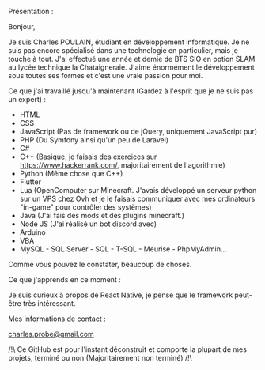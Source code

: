 Présentation :

Bonjour,

Je suis Charles POULAIN, étudiant en développement informatique. Je ne suis pas encore spécialisé dans une technologie en particulier, mais je touche à tout.
J'ai effectué une année et demie de BTS SIO en option SLAM au lycée technique la Chataigneraie. J'aime énormément le développement sous toutes ses formes et
c'est une vraie passion pour moi.

Ce que j'ai travaillé jusqu'à maintenant (Gardez à l'esprit que je ne suis pas un expert) :

- HTML
- CSS
- JavaScript (Pas de framework ou de jQuery, uniquement JavaScript pur)
- PHP (Du Symfony ainsi qu'un peu de Laravel)
- C#
- C++ (Basique, je faisais des exercices sur https://www.hackerrank.com/, majoritairement de l'agorithmie)
- Python (Même chose que C++)
- Flutter
- Lua (OpenComputer sur Minecraft. J'avais développé un serveur python sur un VPS chez Ovh et je le faisais communiquer avec mes ordinateurs "in-game" pour contrôler des systèmes)
- Java (J'ai fais des mods et des plugins minecraft.)
- Node JS (J'ai réalisé un bot discord avec)
- Arduino
- VBA
- MySQL - SQL Server - SQL - T-SQL - Meurise - PhpMyAdmin...

Comme vous pouvez le constater, beaucoup de choses.

Ce que j'apprends en ce moment :

Je suis curieux à propos de React Native, je pense que le framework peut-être très intéressant.

Mes informations de contact :

charles.probe@gmail.com

/!\ Ce GitHub est pour l'instant déconstruit et comporte la plupart de mes projets, terminé ou non (Majoritairement non terminé) /!\
